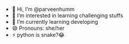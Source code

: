 - 👋 Hi, I’m @parveenhumm
- 👀 I’m interested in learning challenging stuffs
- 🌱 I’m currently learning developing 
- 😄 Pronouns: she/her
- ⚡ python is snake?😂

<!---
parveenhumm/parveenhumm is a ✨ special ✨ repository because its `README.md` (this file) appears on your GitHub profile.
You can click the Preview link to take a look at your changes.
--->
